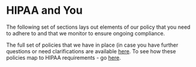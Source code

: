 # HIPAA and You
The following set of sections lays out elements of our policy that you need to adhere to and that we monitor to ensure ongoing compliance.

The full set of policies that we have in place (in case you have further questions or need clarifications are available [here](http://policy.catalyze.io). To see how these policies map to HIPAA requirements - go [here](http://hipaa.catalyze.io).


